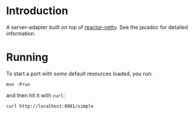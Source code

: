 # Introduction

A server-adapter built on top of
[reactor-netty](https://github.com/reactor/reactor-netty).  See the javadoc for
detailed information.

# Running

To start a port with some default resources loaded, you run:

```
mvn -Prun
```

and then hit it with `curl`:

```
curl http://localhost:8081/simple
```

